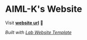 
# AIML-K's Website

Visit **[website url](#)** 🚀

_Built with [Lab Website Template](https://greene-lab.gitbook.io/lab-website-template-docs)_

